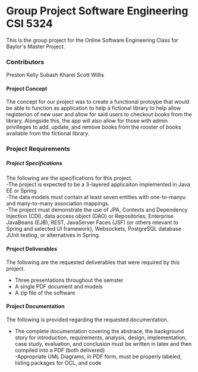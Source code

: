 # Group Project Software Engineering CSI 5324

This is the group project for the Online Software Engineering Class for Baylor's Master Project.

### Contributors

Preston Kelly
Subash Kharel
Scott Willis

#### Project Concept

The concept for our project was to create a functional protoype that would be able to function as application to help a fictional library to help allow registerion of new user and allow for said users to checkout books from the library. Alongside this, the app will also allow for those with admin privilleges to add, update, and remove books from the rooster of books available from the fictional library.

### Project Requirements
##### Project Specifications

The following are the specifications for this project. <br>
-The project is expected to be a 3-layered applicaiton implemented in Java EE or Spring <br>
-The data models must contain at least seven entities with one-to-manyu and many-to-many association mappings. <br>
-The project must demonstrate the use of JPA, Contexts and Dependency Injection (CDI), data access object (DAO) or Repositories, Enterprise JavaBeans (EJB), REST, JavaServer Faces (JSF) (or others relevant to Spring and selected UI framework), Websockets, PostgreSQL database JUnit testing, or alternatives in Spring.<br>

#### Project Deliverables

The following are the requested deliverables that were required by this project.<br>
- Three presentations throughout the semster <br>
- A single PDF document and models <br>
- A zip file of the software <br>

#### Project Documentation

The following is provided regarding the requested documentation. <br>
- The complete documentation covering the abstrace, the background story for introduction, requirements, analysis, design, implementation, case study, evaluation, and conclusion must be written in latex and then compiled into a PDF (both delivered) <br>
-Appropriate UML Diagrams, in PDF form, must be properly labeled, listing packages for OCL, and code <br>